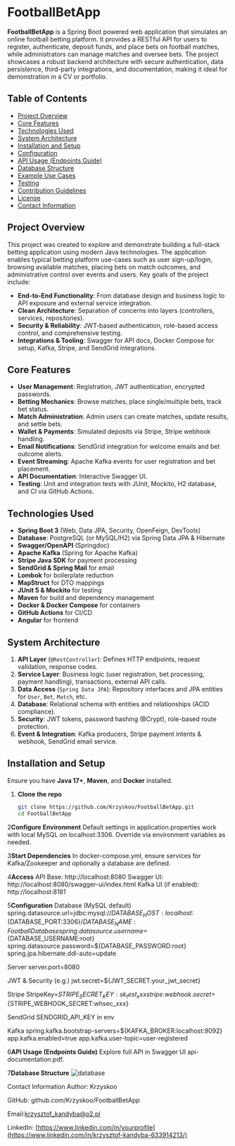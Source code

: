 # FootballBetApp

**FootballBetApp** is a Spring Boot powered web application that simulates an online football betting platform. It provides a RESTful API for users to register, authenticate, deposit funds, and place bets on football matches, while administrators can manage matches and oversee bets. The project showcases a robust backend architecture with secure authentication, data persistence, third-party integrations, and documentation, making it ideal for demonstration in a CV or portfolio.

## Table of Contents

- [Project Overview](#project-overview)  
- [Core Features](#core-features)  
- [Technologies Used](#technologies-used)  
- [System Architecture](#system-architecture)  
- [Installation and Setup](#installation-and-setup)  
- [Configuration](#configuration)  
- [API Usage (Endpoints Guide)](#api-usage-endpoints-guide)  
- [Database Structure](#database-structure)  
- [Example Use Cases](#example-use-cases)  
- [Testing](#testing)  
- [Contribution Guidelines](#contribution-guidelines)  
- [License](#license)  
- [Contact Information](#contact-information)  

## Project Overview

This project was created to explore and demonstrate building a full-stack betting application using modern Java technologies. The application enables typical betting platform use-cases such as user sign-up/login, browsing available matches, placing bets on match outcomes, and administrative control over events and users. Key goals of the project include:

- **End-to-End Functionality**: From database design and business logic to API exposure and external service integration.  
- **Clean Architecture**: Separation of concerns into layers (controllers, services, repositories).  
- **Security & Reliability**: JWT-based authentication, role-based access control, and comprehensive testing.  
- **Integrations & Tooling**: Swagger for API docs, Docker Compose for setup, Kafka, Stripe, and SendGrid integrations.

## Core Features

- **User Management**: Registration, JWT authentication, encrypted passwords.  
- **Betting Mechanics**: Browse matches, place single/multiple bets, track bet status.  
- **Match Administration**: Admin users can create matches, update results, and settle bets.  
- **Wallet & Payments**: Simulated deposits via Stripe, Stripe webhook handling.  
- **Email Notifications**: SendGrid integration for welcome emails and bet outcome alerts.  
- **Event Streaming**: Apache Kafka events for user registration and bet placement.  
- **API Documentation**: Interactive Swagger UI.  
- **Testing**: Unit and integration tests with JUnit, Mockito, H2 database, and CI via GitHub Actions.

## Technologies Used

- **Spring Boot 3** (Web, Data JPA, Security, OpenFeign, DevTools)  
- **Database**: PostgreSQL (or MySQL/H2) via Spring Data JPA & Hibernate  
- **Swagger/OpenAPI** (Springdoc)  
- **Apache Kafka** (Spring for Apache Kafka)  
- **Stripe Java SDK** for payment processing  
- **SendGrid & Spring Mail** for email  
- **Lombok** for boilerplate reduction  
- **MapStruct** for DTO mappings  
- **JUnit 5 & Mockito** for testing  
- **Maven** for build and dependency management  
- **Docker & Docker Compose** for containers  
- **GitHub Actions** for CI/CD
- **Angular** for frontend

## System Architecture

1. **API Layer** (`@RestController`): Defines HTTP endpoints, request validation, response codes.  
2. **Service Layer**: Business logic (user registration, bet processing, payment handling), transactions, external API calls.  
3. **Data Access** (`Spring Data JPA`): Repository interfaces and JPA entities for `User`, `Bet`, `Match`, etc.  
4. **Database**: Relational schema with entities and relationships (ACID compliance).  
5. **Security**: JWT tokens, password hashing (BCrypt), role-based route protection.  
6. **Event & Integration**: Kafka producers, Stripe payment intents & webhook, SendGrid email service.  

## Installation and Setup

Ensure you have **Java 17+**, **Maven**, and **Docker** installed.

1. **Clone the repo**  
   ```bash
   git clone https://github.com/Krzyskoo/FootballBetApp.git
   cd FootballBetApp
   
2**Configure Environment**
Default settings in application.properties work with local MySQL on localhost:3306. Override via environment variables as needed.

3**Start Dependencies**
In docker-compose.yml, ensure services for Kafka/Zookeeper and optionally a database are defined.

4**Access**
API Base: http://localhost:8080
Swagger UI: http://localhost:8080/swagger-ui/index.html
Kafka UI (if enabled): http://localhost:8181

5**Configuration**
Database (MySQL default)
spring.datasource.url=jdbc:mysql://${DATABASE_HOST:localhost}:${DATABASE_PORT:3306}/${DATABASE_NAME:FootballDatabase}
spring.datasource.username=${DATABASE_USERNAME:root}
spring.datasource.password=${DATABASE_PASSWORD:root}
spring.jpa.hibernate.ddl-auto=update

Server
server.port=8080

JWT & Security
(e.g.) jwt.secret=${JWT_SECRET:your_jwt_secret}

Stripe
StripeKey=${STRIPE_SECRET_KEY:sk_test_xxx}
stripe.webhook.secret=${STRIPE_WEBHOOK_SECRET:whsec_xxx}

SendGrid
SENDGRID_API_KEY in env

Kafka
spring.kafka.bootstrap-servers=${KAFKA_BROKER:localhost:9092}
app.kafka.enabled=true
app.kafka.user-topic=user-registered

6**API Usage (Endpoints Guide)**
Explore full API in Swagger UI api-documentation.pdf. 

7**Database Structure** 
![database](https://github.com/user-attachments/assets/37c5d94c-e695-4a94-a75f-479ac2b386c1)

Contact Information
Author: Krzyskoo

GitHub: github.com/Krzyskoo/FootballBetApp

Email:krzysztof_kandyba@o2.pl

LinkedIn: [https://www.linkedin.com/in/yourprofile](https://www.linkedin.com/in/krzysztof-kandyba-633914213/)

